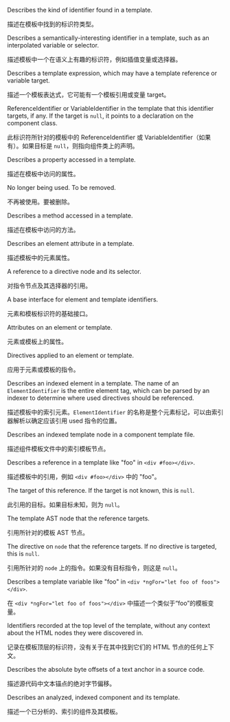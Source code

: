 Describes the kind of identifier found in a template.

描述在模板中找到的标识符类型。

Describes a semantically-interesting identifier in a template, such as an interpolated variable
or selector.

描述模板中一个在语义上有趣的标识符，例如插值变量或选择器。

Describes a template expression, which may have a template reference or variable target.

描述一个模板表达式，它可能有一个模板引用或变量 target。

ReferenceIdentifier or VariableIdentifier in the template that this identifier targets, if
any. If the target is `null`, it points to a declaration on the component class.

此标识符所针对的模板中的 ReferenceIdentifier 或 VariableIdentifier（如果有）。如果目标是
`null`，则指向组件类上的声明。

Describes a property accessed in a template.

描述在模板中访问的属性。

No longer being used. To be removed.

不再被使用。要被删除。

Describes a method accessed in a template.

描述在模板中访问的方法。

Describes an element attribute in a template.

描述模板中的元素属性。

A reference to a directive node and its selector.

对指令节点及其选择器的引用。

A base interface for element and template identifiers.

元素和模板标识符的基础接口。

Attributes on an element or template.

元素或模板上的属性。

Directives applied to an element or template.

应用于元素或模板的指令。

Describes an indexed element in a template. The name of an `ElementIdentifier` is the entire
element tag, which can be parsed by an indexer to determine where used directives should be
referenced.

描述模板中的索引元素。`ElementIdentifier` 的名称是整个元素标记，可以由索引器解析以确定应该引用
used 指令的位置。

Describes an indexed template node in a component template file.

描述组件模板文件中的索引模板节点。

Describes a reference in a template like "foo" in `<div #foo></div>`.

描述模板中的引用，例如 `<div #foo></div>` 中的 "foo"。

The target of this reference. If the target is not known, this is `null`.

此引用的目标。如果目标未知，则为 `null`。

The template AST node that the reference targets.

引用所针对的模板 AST 节点。

The directive on `node` that the reference targets. If no directive is targeted, this is
`null`.

引用所针对的 `node` 上的指令。如果没有目标指令，则这是 `null`。

Describes a template variable like "foo" in `<div *ngFor="let foo of foos"></div>`.

在 `<div *ngFor="let foo of foos"></div>` 中描述一个类似于“foo”的模板变量。

Identifiers recorded at the top level of the template, without any context about the HTML nodes
they were discovered in.

记录在模板顶层的标识符，没有关于在其中找到它们的 HTML 节点的任何上下文。

Describes the absolute byte offsets of a text anchor in a source code.

描述源代码中文本锚点的绝对字节偏移。

Describes an analyzed, indexed component and its template.

描述一个已分析的、索引的组件及其模板。